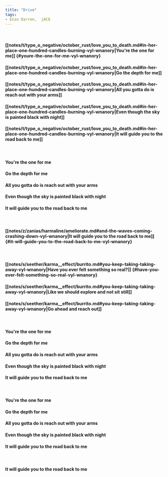 ```yaml
---
title: "Drive"
tags:
- Enzo Darren,  jACQ
---
```

&nbsp;
#### [[notes/t/type_o_negative/october_rust/love_you_to_death.md#in-her-place-one-hundred-candles-burning-vyl-wnanory|You're the one for me]] {#youre-the-one-for-me-vyl-wnanory}
#### [[notes/t/type_o_negative/october_rust/love_you_to_death.md#in-her-place-one-hundred-candles-burning-vyl-wnanory|Go the depth for me]]
#### [[notes/t/type_o_negative/october_rust/love_you_to_death.md#in-her-place-one-hundred-candles-burning-vyl-wnanory|All you gotta do is reach out with your arms]]
#### [[notes/t/type_o_negative/october_rust/love_you_to_death.md#in-her-place-one-hundred-candles-burning-vyl-wnanory|Even though the sky is painted black with night]]
#### [[notes/t/type_o_negative/october_rust/love_you_to_death.md#in-her-place-one-hundred-candles-burning-vyl-wnanory|It will guide you to the road back to me]]
&nbsp;
#### You're the one for me
#### Go the depth for me
#### All you gotta do is reach out with your arms
#### Even though the sky is painted black with night
#### It will guide you to the road back to me
&nbsp;
#### [[notes/z/zanias/harmaline/ameliorate.md#and-the-waves-coming-crashing-down-vyl-wnanory|It will guide you to the road back to me]] {#it-will-guide-you-to-the-road-back-to-me-vyl-wnanory}
&nbsp;
#### [[notes/s/seether/karma__effect/burrito.md#you-keep-taking-taking-away-vyl-wnanory|Have you ever felt something so real?]] {#have-you-ever-felt-something-so-real-vyl-wnanory}
#### [[notes/s/seether/karma__effect/burrito.md#you-keep-taking-taking-away-vyl-wnanory|Like we should explore and not sit still]]
#### [[notes/s/seether/karma__effect/burrito.md#you-keep-taking-taking-away-vyl-wnanory|Go ahead and reach out]]
&nbsp;
#### You're the one for me
#### Go the depth for me
#### All you gotta do is reach out with your arms
#### Even though the sky is painted black with night
#### It will guide you to the road back to me
&nbsp;
#### You're the one for me
#### Go the depth for me
#### All you gotta do is reach out with your arms
#### Even though the sky is painted black with night
#### It will guide you to the road back to me
&nbsp;
#### It will guide you to the road back to me
